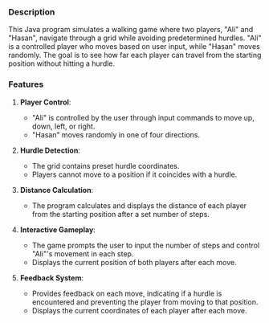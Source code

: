 ### Description

This Java program simulates a walking game where two players, "Ali" and "Hasan", navigate through a grid while avoiding predetermined hurdles. "Ali" is a controlled player who moves based on user input, while "Hasan" moves randomly. The goal is to see how far each player can travel from the starting position without hitting a hurdle.

### Features

1. **Player Control**:
    - "Ali" is controlled by the user through input commands to move up, down, left, or right.
    - "Hasan" moves randomly in one of four directions.

2. **Hurdle Detection**:
    - The grid contains preset hurdle coordinates.
    - Players cannot move to a position if it coincides with a hurdle.

3. **Distance Calculation**:
    - The program calculates and displays the distance of each player from the starting position after a set number of steps.

4. **Interactive Gameplay**:
    - The game prompts the user to input the number of steps and control "Ali"'s movement in each step.
    - Displays the current position of both players after each move.

5. **Feedback System**:
    - Provides feedback on each move, indicating if a hurdle is encountered and preventing the player from moving to that position.
    - Displays the current coordinates of each player after each move.
